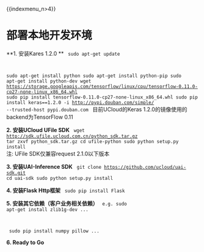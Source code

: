 {{indexmenu_n>4}}

# 部署本地开发环境
**1. 安装Kares 1.2.0 **
<code>
sudo apt-get update

sudo apt-get install python
sudo apt-get install python-pip
sudo apt-get install python-dev
wget https://storage.googleapis.com/tensorflow/linux/cpu/tensorflow-0.11.0-cp27-none-linux_x86_64.whl
sudo pip install tensorflow-0.11.0-cp27-none-linux_x86_64.whl
sudo pip install keras==1.2.0 -i http://pypi.douban.com/simple/ --trusted-host pypi.douban.com
</code>
目前UCloud的Keras 1.2.0的镜像使用的backend为TensorFlow 0.11

**2. 安装UCloud UFile SDK**
<code>
wget http://sdk.ufile.ucloud.com.cn/python_sdk.tar.gz
tar zxvf python_sdk.tar.gz
cd ufile-python
sudo python setup.py install
</code>
注: UFile SDK仅兼容request 2.1.0以下版本

**3. 安装UAI-Inference SDK**
<code>
git clone https://github.com/ucloud/uai-sdk.git
cd uai-sdk
sudo python setup.py install
</code>

**4. 安装Flask Http框架**
<code>
sudo pip install Flask
</code>

**5. 安装其它依赖（客户业务相关依赖）**
<code>
e.g. sudo apt-get install zlib1g-dev ...

​    sudo pip install numpy pillow ...
</code>

**6. Ready to Go**

